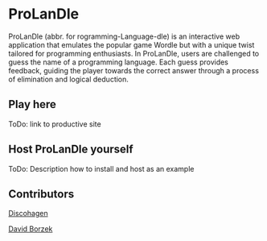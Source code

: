 # ProLanDle

ProLanDle (abbr. for rogramming-Language-dle) is an interactive web application that emulates the popular game Wordle but with a unique twist tailored for programming enthusiasts.
In ProLanDle, users are challenged to guess the name of a programming language.
Each guess provides feedback, guiding the player towards the correct answer through a process of elimination and logical deduction.

## Play here

ToDo: link to productive site

## Host ProLanDle yourself

ToDo: Description how to install and host as an example

## Contributors

[Discohagen](https://github.com/discohagen)

[David Borzek](https://github.com/davidborzek)
